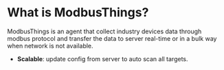 # What is ModbusThings?

ModbusThings is an agent that collect industry devices data through modbus protocol and transfer the data to server real-time or in a bulk way when network is not available.

- **Scalable**: update config from server to auto scan all targets.

